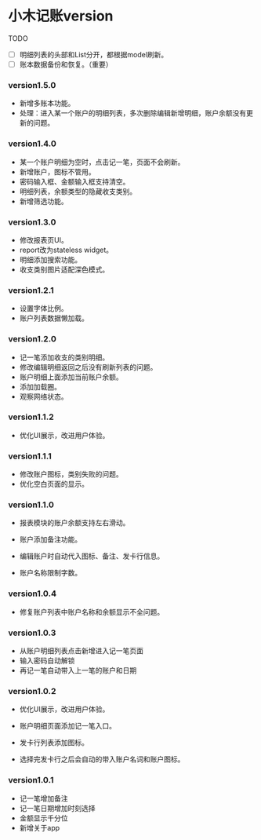 # 小木记账version

TODO

- [ ] 明细列表的头部和List分开，都根据model刷新。
- [ ] 账本数据备份和恢复。（重要）

### version1.5.0

- 新增多账本功能。
- 处理：进入某一个账户的明细列表，多次删除编辑新增明细，账户余额没有更新的问题。

### version1.4.0

- 某一个账户明细为空时，点击记一笔，页面不会刷新。
- 新增账户，图标不管用。
- 密码输入框、金额输入框支持清空。
- 明细列表，余额类型的隐藏收支类别。
- 新增筛选功能。

### version1.3.0

- 修改报表页UI。
- report改为stateless widget。
- 明细添加搜索功能。
- 收支类别图片适配深色模式。

### version1.2.1

- 设置字体比例。
- 账户列表数据懒加载。

### version1.2.0

- 记一笔添加收支的类别明细。
- 修改编辑明细返回之后没有刷新列表的问题。
- 账户明细上面添加当前账户余额。
- 添加加载圈。
- 观察网络状态。

### version1.1.2

- 优化UI展示，改进用户体验。

### version1.1.1

- 修改账户图标，类别失败的问题。
- 优化空白页面的显示。

### version1.1.0

- 报表模块的账户余额支持左右滑动。
- 账户添加备注功能。


- 编辑账户时自动代入图标、备注、发卡行信息。


- 账户名称限制字数。

### version1.0.4

- 修复账户列表中账户名称和余额显示不全问题。

### version1.0.3

- 从账户明细列表点击新增进入记一笔页面
- 输入密码自动解锁
- 再记一笔自动带入上一笔的账户和日期

### version1.0.2

- 优化UI展示，改进用户体验。

- 账户明细页面添加记一笔入口。
- 发卡行列表添加图标。
- 选择完发卡行之后会自动的带入账户名词和账户图标。

### version1.0.1

- 记一笔增加备注
- 记一笔日期增加时刻选择
- 金额显示千分位
- 新增关于app
